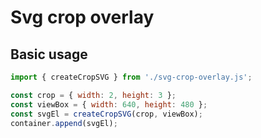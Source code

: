 # Svg crop overlay

## Basic usage

```js
import { createCropSVG } from './svg-crop-overlay.js';

const crop = { width: 2, height: 3 };
const viewBox = { width: 640, height: 480 };
const svgEl = createCropSVG(crop, viewBox);
container.append(svgEl);
```
